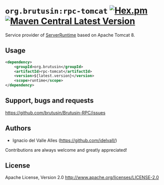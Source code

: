 # `org.brutusin:rpc-tomcat` [![Hex.pm](https://img.shields.io/hexpm/l/plug.svg)](http://www.apache.org/licenses/LICENSE-2.0) [![Maven Central Latest Version](https://maven-badges.herokuapp.com/maven-central/org.brutusin/rpc-tomcat/badge.svg)](https://maven-badges.herokuapp.com/maven-central/org.brutusin/rpc-tomcat/)

Service provider of [ServerRuntime](https://github.com/brutusin/Brutusin-RPC/blob/master/rpc-api/src/main/java/org/brutusin/rpc/spi/ServerRuntime.java) based on Apache Tomcat 8.

## Usage
```xml
<dependency>
    <groupId>org.brutusin</groupId>
    <artifactId>rpc-tomcat</artifactId>
    <version>${latest.version}</version>
    <scope>runtime</scope>
</dependency>
```
## Support, bugs and requests
https://github.com/brutusin/Brutusin-RPC/issues

## Authors

- Ignacio del Valle Alles (<https://github.com/idelvall/>)

Contributions are always welcome and greatly appreciated!

## License
Apache License, Version 2.0
http://www.apache.org/licenses/LICENSE-2.0
